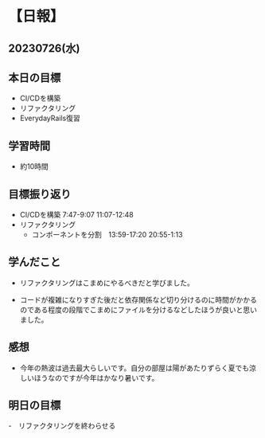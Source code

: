 # 【日報】
## 20230726(水)
## 本日の目標
- CI/CDを構築
- リファクタリング
- EverydayRails復習

## 学習時間
- 約10時間

## 目標振り返り
- CI/CDを構築 7:47-9:07 11:07-12:48
- リファクタリング
  - コンポーネントを分割　13:59-17:20 20:55-1:13

## 学んだこと
- リファクタリングはこまめにやるべきだと学びました。

- コードが複雑になりすぎた後だと依存関係など切り分けるのに時間がかかるのである程度の段階でこまめにファイルを分けるなどしたほうが良いと思いました。

## 感想
- 今年の熱波は過去最大らしいです。自分の部屋は陽があたりずらく夏でも涼しいほうなのですが今年はかなり暑いです。

## 明日の目標
-　リファクタリングを終わらせる


